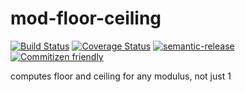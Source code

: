 # mod-floor-ceiling

[![Build Status](https://travis-ci.org/jedwards1211/mod-floor-ceiling.svg?branch=master)](https://travis-ci.org/jedwards1211/mod-floor-ceiling)
[![Coverage Status](https://coveralls.io/repos/github/jedwards1211/mod-floor-ceiling/badge.svg?branch=master)](https://coveralls.io/github/jedwards1211/mod-floor-ceiling?branch=master)
[![semantic-release](https://img.shields.io/badge/%20%20%F0%9F%93%A6%F0%9F%9A%80-semantic--release-e10079.svg)](https://github.com/semantic-release/semantic-release)
[![Commitizen friendly](https://img.shields.io/badge/commitizen-friendly-brightgreen.svg)](http://commitizen.github.io/cz-cli/)

computes floor and ceiling for any modulus, not just 1

